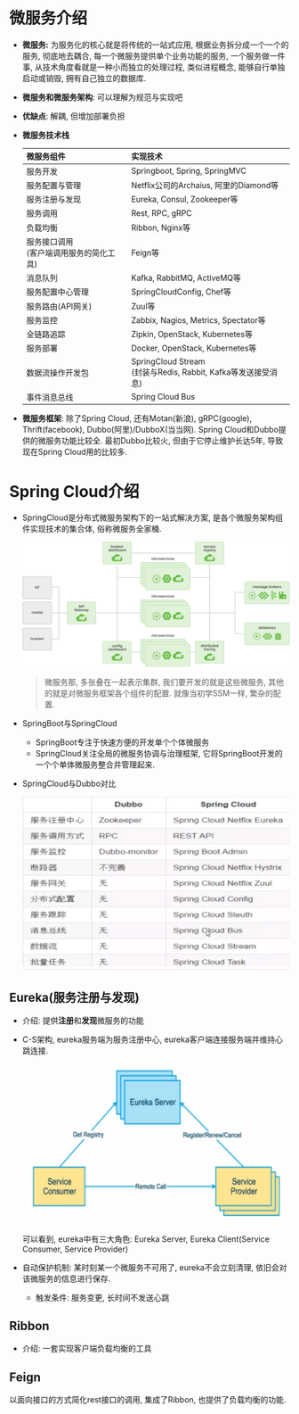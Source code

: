 # 微服务介绍

- **微服务:** 为服务化的核心就是将传统的一站式应用, 根据业务拆分成一个一个的服务, 彻底地去耦合, 每一个微服务提供单个业务功能的服务, 一个服务做一件事, 从技术角度看就是一种小而独立的处理过程, 类似进程概念, 能够自行单独启动或销毁, 拥有自己独立的数据库.

- **微服务和微服务架构**: 可以理解为规范与实现吧

- **优缺点**: 解耦, 但增加部署负担

- **微服务技术栈**

  | 微服务组件                                   | 实现技术                                                     |
  | -------------------------------------------- | ------------------------------------------------------------ |
  | 服务开发                                     | Springboot, Spring, SpringMVC                                |
  | 服务配置与管理                               | Netflix公司的Archaius, 阿里的Diamond等                       |
  | 服务注册与发现                               | Eureka, Consul, Zookeeper等                                  |
  | 服务调用                                     | Rest, RPC, gRPC                                              |
  | 负载均衡                                     | Ribbon, Nginx等                                              |
  | 服务接口调用<br />(客户端调用服务的简化工具) | Feign等                                                      |
  | 消息队列                                     | Kafka, RabbitMQ, ActiveMQ等                                  |
  | 服务配置中心管理                             | SpringCloudConfig, Chef等                                    |
  | 服务路由(API网关)                            | Zuul等                                                       |
  | 服务监控                                     | Zabbix, Nagios, Metrics, Spectator等                         |
  | 全链路追踪                                   | Zipkin, OpenStack, Kubernetes等                              |
  | 服务部署                                     | Docker, OpenStack, Kubernetes等                              |
  | 数据流操作开发包                             | SpringCloud Stream<br />(封装与Redis, Rabbit, Kafka等发送接受消息) |
  | 事件消息总线                                 | Spring Cloud Bus                                             |

- **微服务框架**: 除了Spring Cloud, 还有Motan(新浪), gRPC(google), Thrift(facebook), Dubbo(阿里)/DubboX(当当网). Spring Cloud和Dubbo提供的微服务功能比较全. 最初Dubbo比较火, 但由于它停止维护长达5年, 导致现在Spring Cloud用的比较多.

# Spring Cloud介绍

- SpringCloud是分布式微服务架构下的一站式解决方案, 是各个微服务架构组件实现技术的集合体, 俗称微服务全家桶.

  ![img](.Cloud/diagram-distributed-systems.svg)

  > 微服务那, 多张叠在一起表示集群, 我们要开发的就是这些微服务, 其他的就是对微服务框架各个组件的配置. 就像当初学SSM一样, 繁杂的配置.

- SpringBoot与SpringCloud

  - SpringBoot专注于快速方便的开发单个个体微服务
  - SpringCloud关注全局的微服务协调与治理框架, 它将SpringBoot开发的一个个单体微服务整合并管理起来.

- SpringCloud与Dubbo对比

  ![1560832922953](.Cloud/1560832922953.png)

## Eureka(服务注册与发现)

- 介绍: 提供**注册**和**发现**微服务的功能

- C-S架构, eureka服务端为服务注册中心, eureka客户端连接服务端并维持心跳连接.

  ![1561544083082](.Cloud/1561544083082.png)

  可以看到, eureka中有三大角色: Eureka Server, Eureka Client(Service Consumer, Service Provider)

- 自动保护机制: 某时刻某一个微服务不可用了, eureka不会立刻清理, 依旧会对该微服务的信息进行保存. 

  - 触发条件: 服务变更, 长时间不发送心跳

## Ribbon

- 介绍: 一套实现客户端负载均衡的工具

## Feign

以面向接口的方式简化rest接口的调用, 集成了Ribbon, 也提供了负载均衡的功能.


